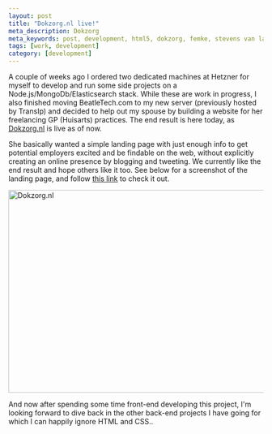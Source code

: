 ```yaml
---
layout: post
title: "Dokzorg.nl live!"
meta_description: Dokzorg
meta_keywords: post, development, html5, dokzorg, femke, stevens van langen
tags: [work, development]
category: [development]
---
```


A couple of weeks ago I ordered two dedicated machines at Hetzner for myself to develop and run some side projects on a Node.js/MongoDb/Elasticsearch stack.
While these are work in progress, I also finished moving BeatleTech.com to my new server (previously hosted by TransIp) and decided to help out my spouse by
building a website for her freelancing GP (Huisarts) practices. The end result is here today, as <a href="http://dokzorg.nl" target="blank">Dokzorg.nl</a> is live as of now.

She basically wanted a simple landing page with just enough info to get potential employers excited and be findable on the web, without explicitly creating
an online presence by blogging and tweeting. We currently like the end result and hope others like it too. See below for a screenshot of the landing page, and follow <a href="http://dokzorg.nl" target="blank">this link</a> to check it out.

<img src="http://beatletech.s3.amazonaws.com/dokzorg.png" alt="Dokzorg.nl" height="400" width="720">

And now after spending some time front-end developing this project,
I'm looking forward to dive back in the other back-end projects I have going for which I can happily ignore HTML and CSS..
